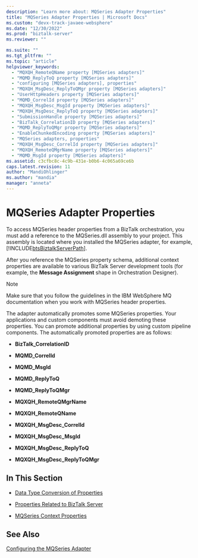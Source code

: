 ```yaml
---
description: "Learn more about: MQSeries Adapter Properties"
title: "MQSeries Adapter Properties | Microsoft Docs"
ms.custom: "devx-track-javaee-websphere"
ms.date: "12/30/2022"
ms.prod: "biztalk-server"
ms.reviewer: ""

ms.suite: ""
ms.tgt_pltfrm: ""
ms.topic: "article"
helpviewer_keywords: 
  - "MQXQH_RemoteQName property [MQSeries adapters]"
  - "MQMD_ReplyToQ property [MQSeries adapters]"
  - "configuring [MQSeries adapters], properties"
  - "MQXQH_MsgDesc_ReplyToQMgr property [MQSeries adapters]"
  - "UserHttpHeaders property [MQSeries adapters]"
  - "MQMD_CorrelId property [MQSeries adapters]"
  - "MQXQH_MsgDesc_MsgId property [MQSeries adapters]"
  - "MQXQH_MsgDesc_ReplyToQ property [MQSeries adapters]"
  - "SubmissionHandle property [MQSeries adapters]"
  - "BizTalk_CorrelationID property [MQSeries adapters]"
  - "MQMD_ReplyToQMgr property [MQSeries adapters]"
  - "EnableChunkedEncoding property [MQSeries adapters]"
  - "MQSeries adapters, properties"
  - "MQXQH_MsgDesc_CorrelId property [MQSeries adapters]"
  - "MQXQH_RemoteQMgrName property [MQSeries adapters]"
  - "MQMD_MsgId property [MQSeries adapters]"
ms.assetid: c3cfbc8c-4c9b-431e-b0b6-4c065a69ce6b
caps.latest.revision: 11
author: "MandiOhlinger"
ms.author: "mandia"
manager: "anneta"
---
```

# MQSeries Adapter Properties
To access MQSeries header properties from a BizTalk orchestration, you must add a reference to the MQSeries.dll assembly to your project. This assembly is located where you installed the MQSeries adapter, for example, [!INCLUDE[btsBiztalkServerPath](../includes/btsbiztalkserverpath-md.md)].  
  
 After you reference the MQSeries property schema, additional context properties are available to various BizTalk Server development tools (for example, the **Message Assignment** shape in Orchestration Designer).  
  
> [!NOTE]
>  Make sure that you follow the guidelines in the IBM WebSphere MQ documentation when you work with MQSeries header properties.  
  
 The adapter automatically promotes some MQSeries properties. Your applications and custom components must avoid demoting these properties. You can promote additional properties by using custom pipeline components. The automatically promoted properties are as follows:  
  
-   **BizTalk_CorrelationID**  
  
-   **MQMD_CorrelId**  
  
-   **MQMD_MsgId**  
  
-   **MQMD_ReplyToQ**  
  
-   **MQMD_ReplyToQMgr**  
  
-   **MQXQH_RemoteQMgrName**  
  
-   **MQXQH_RemoteQName**  
  
-   **MQXQH_MsgDesc_CorrelId**  
  
-   **MQXQH_MsgDesc_MsgId**  
  
-   **MQXQH_MsgDesc_ReplyToQ**  
  
-   **MQXQH_MsgDesc_ReplyToQMgr**  
  
## In This Section  
  
-   [Data Type Conversion of Properties](../core/data-type-conversion-of-properties.md)  
  
-   [Properties Related to BizTalk Server](../core/properties-related-to-biztalk-server.md)  
  
-   [MQSeries Context Properties](../core/mqseries-context-properties.md)  
  
## See Also  
 [Configuring the MQSeries Adapter](../core/configuring-the-mqseries-adapter.md)
